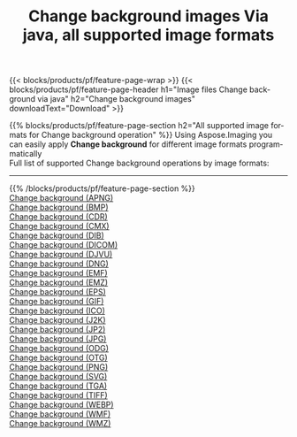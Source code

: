 ﻿---
title: Change background images Via java, all supported image formats 
weight: 3920
url: /java/change-background 
lang: en
langdirlevel: 2
locales: zh-hans,ja,it,ru,de,es,fr,nl,id,lt,pl,pt,vi,tr,ko,zh-hant,ar,hi,th,sv,cs,uk,he
description: Using Aspose.Imaging you can easily Change background images Via java
---

{{< blocks/products/pf/feature-page-wrap >}}
{{< blocks/products/pf/feature-page-header h1="Image files Change background via java" h2="Change background images" downloadText="Download" >}}


{{% blocks/products/pf/feature-page-section  h2="All supported image formats for Change background operation" %}}
Using Aspose.Imaging you can easily apply **Change background** for different image formats programmatically
<br/>
Full list of supported Change background operations by image formats:
<hr/>
{{% /blocks/products/pf/feature-page-section %}}
<div class="container-fluid productfamilypage bg-gray">
    <div class="convertypes bg-gray agp-content section">
        <div class="container">
		<div class="row other-converters">
		    <div class='col-md-2 other-converter remove-lp remove-rp'><a href="/imaging/java/change-background/apng" >Change background (APNG)</a></div><div class='col-md-2 other-converter remove-lp remove-rp'><a href="/imaging/java/change-background/bmp" >Change background (BMP)</a></div><div class='col-md-2 other-converter remove-lp remove-rp'><a href="/imaging/java/change-background/cdr" >Change background (CDR)</a></div><div class='col-md-2 other-converter remove-lp remove-rp'><a href="/imaging/java/change-background/cmx" >Change background (CMX)</a></div><div class='col-md-2 other-converter remove-lp remove-rp'><a href="/imaging/java/change-background/dib" >Change background (DIB)</a></div><div class='col-md-2 other-converter remove-lp remove-rp'><a href="/imaging/java/change-background/dicom" >Change background (DICOM)</a></div><div class='col-md-2 other-converter remove-lp remove-rp'><a href="/imaging/java/change-background/djvu" >Change background (DJVU)</a></div><div class='col-md-2 other-converter remove-lp remove-rp'><a href="/imaging/java/change-background/dng" >Change background (DNG)</a></div><div class='col-md-2 other-converter remove-lp remove-rp'><a href="/imaging/java/change-background/emf" >Change background (EMF)</a></div><div class='col-md-2 other-converter remove-lp remove-rp'><a href="/imaging/java/change-background/emz" >Change background (EMZ)</a></div><div class='col-md-2 other-converter remove-lp remove-rp'><a href="/imaging/java/change-background/eps" >Change background (EPS)</a></div><div class='col-md-2 other-converter remove-lp remove-rp'><a href="/imaging/java/change-background/gif" >Change background (GIF)</a></div><div class='col-md-2 other-converter remove-lp remove-rp'><a href="/imaging/java/change-background/ico" >Change background (ICO)</a></div><div class='col-md-2 other-converter remove-lp remove-rp'><a href="/imaging/java/change-background/j2k" >Change background (J2K)</a></div><div class='col-md-2 other-converter remove-lp remove-rp'><a href="/imaging/java/change-background/jp2" >Change background (JP2)</a></div><div class='col-md-2 other-converter remove-lp remove-rp'><a href="/imaging/java/change-background/jpg" >Change background (JPG)</a></div><div class='col-md-2 other-converter remove-lp remove-rp'><a href="/imaging/java/change-background/odg" >Change background (ODG)</a></div><div class='col-md-2 other-converter remove-lp remove-rp'><a href="/imaging/java/change-background/otg" >Change background (OTG)</a></div><div class='col-md-2 other-converter remove-lp remove-rp'><a href="/imaging/java/change-background/png" >Change background (PNG)</a></div><div class='col-md-2 other-converter remove-lp remove-rp'><a href="/imaging/java/change-background/svg" >Change background (SVG)</a></div><div class='col-md-2 other-converter remove-lp remove-rp'><a href="/imaging/java/change-background/tga" >Change background (TGA)</a></div><div class='col-md-2 other-converter remove-lp remove-rp'><a href="/imaging/java/change-background/tiff" >Change background (TIFF)</a></div><div class='col-md-2 other-converter remove-lp remove-rp'><a href="/imaging/java/change-background/webp" >Change background (WEBP)</a></div><div class='col-md-2 other-converter remove-lp remove-rp'><a href="/imaging/java/change-background/wmf" >Change background (WMF)</a></div><div class='col-md-2 other-converter remove-lp remove-rp'><a href="/imaging/java/change-background/wmz" >Change background (WMZ)</a></div>
                </div>
        </div>
    </div>
</div>
<br/>
